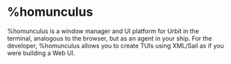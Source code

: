 # %homunculus

%homunculus is a window manager and UI platform for Urbit in the terminal, analogous to the browser, but as an agent in your ship. For the developer, %homunculus allows you to create TUIs using XML/Sail as if you were building a Web UI.
